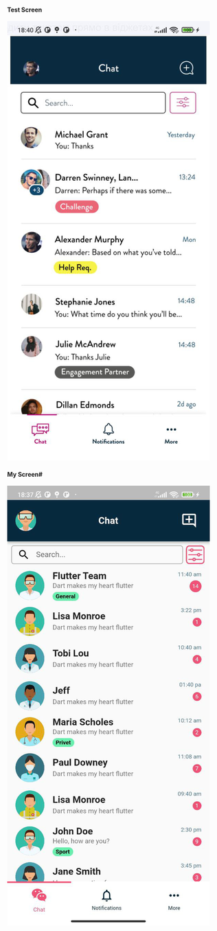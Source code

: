 
#### Test Screen ####

![Test Screen](assets/test_screen.png)

#### My Screen#

![My Screen](assets/my_screen.png)
